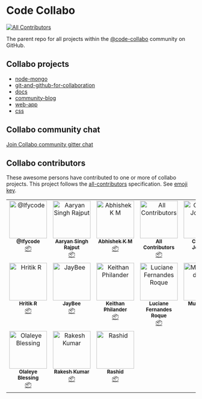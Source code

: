 # Code Collabo
<!-- ALL-CONTRIBUTORS-BADGE:START - Do not remove or modify this section -->
[![All Contributors](https://img.shields.io/badge/all_contributors-15-orange.svg?style=flat-square)](#contributors-)
<!-- ALL-CONTRIBUTORS-BADGE:END -->

The parent repo for all projects within the [@code-collabo](https://github.com/code-collabo) community on GitHub. 

## Collabo projects
- [node-mongo](https://github.com/code-collabo/node-mongo)
- [git-and-github-for-collaboration](https://github.com/code-collabo/git-and-github-for-collaboration)
- [docs](https://github.com/code-collabo/docs)
- [community-blog](https://github.com/code-collabo/community-blog)
- [web-app](https://github.com/code-collabo/web-app)
- [css](https://github.com/code-collabo/css)

## Collabo community chat
[Join Collabo community gitter chat](https://matrix.to/#/#code-collabo-foss-community:gitter.im)

## Collabo contributors
These awesome persons have contributed to one or more of collabo projects. This project follows the [all-contributors](https://github.com/all-contributors/all-contributors) specification. See [emoji key](https://allcontributors.org/docs/en/emoji-key).

<!-- ALL-CONTRIBUTORS-LIST:START - Do not remove or modify this section -->
<!-- prettier-ignore-start -->
<!-- markdownlint-disable -->
<table>
  <tbody>
    <tr>
      <td align="center" valign="top" width="16.66%"><a href="https://github.com/Ifycode"><img src="https://avatars.githubusercontent.com/u/45185388?v=4?s=100" width="100px;" alt="@Ifycode"/><br /><sub><b>@Ifycode</b></sub></a><br /><a href="#platform-Ifycode" title="Packaging/porting to new platform">📦</a></td>
      <td align="center" valign="top" width="16.66%"><a href="https://github.com/aaryansr26"><img src="https://avatars.githubusercontent.com/u/37976723?v=4?s=100" width="100px;" alt="Aaryan Singh Rajput"/><br /><sub><b>Aaryan Singh Rajput</b></sub></a><br /><a href="#platform-aaryansr26" title="Packaging/porting to new platform">📦</a></td>
      <td align="center" valign="top" width="16.66%"><a href="https://github.com/Sync271"><img src="https://avatars.githubusercontent.com/u/67158080?v=4?s=100" width="100px;" alt="Abhishek K M"/><br /><sub><b>Abhishek K M</b></sub></a><br /><a href="#platform-Sync271" title="Packaging/porting to new platform">📦</a></td>
      <td align="center" valign="top" width="16.66%"><a href="https://allcontributors.org"><img src="https://avatars.githubusercontent.com/u/46410174?v=4?s=100" width="100px;" alt="All Contributors"/><br /><sub><b>All Contributors</b></sub></a><br /><a href="#platform-all-contributors" title="Packaging/porting to new platform">📦</a></td>
      <td align="center" valign="top" width="16.66%"><a href="http://chuddyjoachim.com"><img src="https://avatars.githubusercontent.com/u/56943504?v=4?s=100" width="100px;" alt="Chikezie Joachim"/><br /><sub><b>Chikezie Joachim</b></sub></a><br /><a href="#platform-chuddyjoachim" title="Packaging/porting to new platform">📦</a></td>
      <td align="center" valign="top" width="16.66%"><a href="https://github.com/g33tansh"><img src="https://avatars.githubusercontent.com/u/99789814?v=4?s=100" width="100px;" alt="Geetansh Jangid"/><br /><sub><b>Geetansh Jangid</b></sub></a><br /><a href="#platform-g33tansh" title="Packaging/porting to new platform">📦</a></td>
    </tr>
    <tr>
      <td align="center" valign="top" width="16.66%"><a href="https://github.com/HritikR"><img src="https://avatars.githubusercontent.com/u/35923605?v=4?s=100" width="100px;" alt="Hritik R"/><br /><sub><b>Hritik R</b></sub></a><br /><a href="#platform-hritikr" title="Packaging/porting to new platform">📦</a></td>
      <td align="center" valign="top" width="16.66%"><a href="https://github.com/JaisonBinns"><img src="https://avatars.githubusercontent.com/u/44371995?v=4?s=100" width="100px;" alt="JayBee"/><br /><sub><b>JayBee</b></sub></a><br /><a href="#platform-JaisonBinns" title="Packaging/porting to new platform">📦</a></td>
      <td align="center" valign="top" width="16.66%"><a href="https://keithanphilander-e53b5c.netlify.app/"><img src="https://avatars.githubusercontent.com/u/29425128?v=4?s=100" width="100px;" alt="Keithan Philander"/><br /><sub><b>Keithan Philander</b></sub></a><br /><a href="#platform-KeithanPhilander" title="Packaging/porting to new platform">📦</a></td>
      <td align="center" valign="top" width="16.66%"><a href="https://github.com/LucianeFernandesRoque"><img src="https://avatars.githubusercontent.com/u/65911301?v=4?s=100" width="100px;" alt="Luciane Fernandes Roque"/><br /><sub><b>Luciane Fernandes Roque</b></sub></a><br /><a href="#platform-LucianeFernandesRoque" title="Packaging/porting to new platform">📦</a></td>
      <td align="center" valign="top" width="16.66%"><a href="https://www.linkedin.com/in/izhar360/"><img src="https://avatars.githubusercontent.com/u/79567009?v=4?s=100" width="100px;" alt="Muhammad Izhar"/><br /><sub><b>Muhammad Izhar</b></sub></a><br /><a href="#platform-izhar360" title="Packaging/porting to new platform">📦</a></td>
      <td align="center" valign="top" width="16.66%"><a href="https://github.com/samuko-things"><img src="https://avatars.githubusercontent.com/u/75276934?v=4?s=100" width="100px;" alt="Obiagba Samuel"/><br /><sub><b>Obiagba Samuel</b></sub></a><br /><a href="#platform-samuko-things" title="Packaging/porting to new platform">📦</a></td>
    </tr>
    <tr>
      <td align="center" valign="top" width="16.66%"><a href="https://www.blessingolaleye.xyz/"><img src="https://avatars.githubusercontent.com/u/70102539?v=4?s=100" width="100px;" alt="Olaleye Blessing"/><br /><sub><b>Olaleye Blessing</b></sub></a><br /><a href="#platform-Olaleye-Blessing" title="Packaging/porting to new platform">📦</a></td>
      <td align="center" valign="top" width="16.66%"><a href="https://github.com/rk-1620"><img src="https://avatars.githubusercontent.com/u/109271418?v=4?s=100" width="100px;" alt="Rakesh Kumar"/><br /><sub><b>Rakesh Kumar</b></sub></a><br /><a href="#platform-rk-1620" title="Packaging/porting to new platform">📦</a></td>
      <td align="center" valign="top" width="16.66%"><a href="http://rashidmya.dev"><img src="https://avatars.githubusercontent.com/u/64389512?v=4?s=100" width="100px;" alt="Rashid"/><br /><sub><b>Rashid</b></sub></a><br /><a href="#platform-rashidmya" title="Packaging/porting to new platform">📦</a></td>
    </tr>
  </tbody>
</table>

<!-- markdownlint-restore -->
<!-- prettier-ignore-end -->

<!-- ALL-CONTRIBUTORS-LIST:END -->
